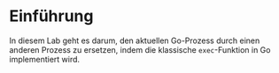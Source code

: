 # Einführung

In diesem Lab geht es darum, den aktuellen Go-Prozess durch einen anderen Prozess zu ersetzen, indem die klassische `exec`-Funktion in Go implementiert wird.
